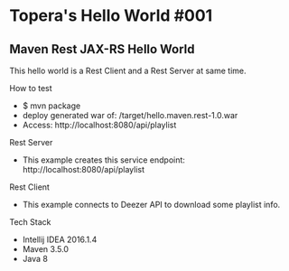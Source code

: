 # Topera's Hello World #001
## Maven Rest JAX-RS Hello World
This hello world is a Rest Client and a Rest Server at same time.

How to test
* $ mvn package
* deploy generated war of: /target/hello.maven.rest-1.0.war
* Access: http://localhost:8080/api/playlist

Rest Server
* This example creates this service endpoint: http://localhost:8080/api/playlist

Rest Client
* This example connects to Deezer API to download some playlist info.

Tech Stack
* Intellij IDEA 2016.1.4
* Maven 3.5.0
* Java 8


